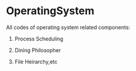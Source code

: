 # OperatingSystem
All codes of operating system related components: 

1. Process Scheduling

2. Dining Philosopher

3. File Heirarchy,etc
